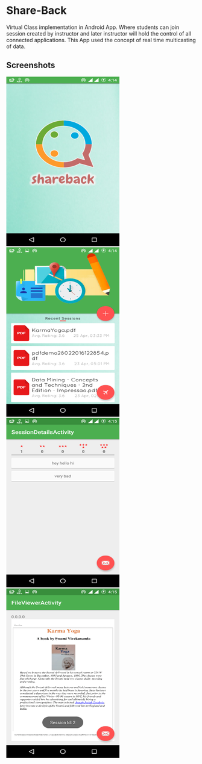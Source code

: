 # Share-Back
Virtual Class implementation in Android App. Where students can join session created by instructor and later instructor will hold the control of all connected applications. This App used the concept of real time multicasting of data.<br>

<h2>Screenshots</h2>
<img src="screenshots/1.png" height="450" width="300"/>
<span width="500">
<img src="screenshots/2.png" height="450" width="300"/>
<span width="500">
<img src="screenshots/3.png" height="450" width="300"/>
<span width="500">
<img src="screenshots/4.png" height="450" width="300"/>
